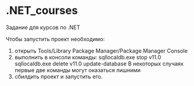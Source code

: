 # .NET_courses
Задание для курсов по .NET

Чтобы запустить проект необходимо:
1) открыть Tools/Library Package Manager/Package Manager Console
2) выполнить в консоли команды:
  sqllocaldb.exe stop v11.0
  sqllocaldb.exe delete v11.0
  update-database
В некоторых случаях первые две команды могут оказаться лишними
3) сбилдить проект и запустить его.
